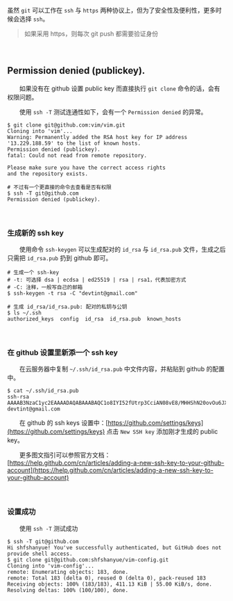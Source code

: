 虽然 `git` 可以工作在 `ssh` 与 `https` 两种协议上，但为了安全性及便利性，更多时候会选择 `ssh`。

> 如果采用 https，则每次 git push 都需要验证身份
>

　　

## Permission denied (publickey).

　　如果没有在 github 设置 public key 而直接执行 `git clone` 命令的话，会有权限问题。

　　使用 `ssh -T` 测试连通性如下，会有一个 `Permission denied` 的异常。

```shell
$ git clone git@github.com:vim/vim.git
Cloning into 'vim'...
Warning: Permanently added the RSA host key for IP address '13.229.188.59' to the list of known hosts.
Permission denied (publickey).
fatal: Could not read from remote repository.
 
Please make sure you have the correct access rights
and the repository exists.
 
# 不过有一个更直接的命令去查看是否有权限
$ ssh -T git@github.com
Permission denied (publickey).
```

　　

### 生成新的 ssh key

　　使用命令 `ssh-keygen` 可以生成配对的 `id_rsa` 与 `id_rsa.pub` 文件，生成之后只需把 `id_rsa.pub` 扔到 github 即可。

```shell
# 生成一个 ssh-key
# -t: 可选择 dsa | ecdsa | ed25519 | rsa | rsa1，代表加密方式
# -C: 注释，一般写自己的邮箱
$ ssh-keygen -t rsa -C "devtint@gmail.com"
 
# 生成 id_rsa/id_rsa.pub: 配对的私钥与公钥
$ ls ~/.ssh
authorized_keys  config  id_rsa  id_rsa.pub  known_hosts
```

　　

### 在 github 设置里新添一个 ssh key

　　在云服务器中复制 `~/.ssh/id_rsa.pub` 中文件内容，并粘贴到 github 的配置中。

```shell
$ cat ~/.ssh/id_rsa.pub
ssh-rsa AAAAB3NzaC1yc2EAAAADAQABAAABAQC1o8IYI52fUtrp3CciAN08vE8/MHHShN20ovOu6JXD37oDvnsTaFbp8Vdn9jgaHxQlV71I45SAjRdf/DAyG+MNSE2pkO79cr3qnVcClCpXqQH/YoCNcXUou0W8gdf2x5S5E8NntyJbPHpTbF5gmgjoq3n49mXPltBY9VBc75xp2oGiYfI6XR0xQ2YrEegVAEyTBRZIMjyTSmuwNIVFIehUkHiM/mSEGeONN1SzZ4SUpaPunktTI2fu4eQVy6n8VLRI3aH628kGuT1fnWD6DDT8T45rxCC5NrptkrG7b3uBN4osD6U4wqFzJDkWJk7mAjBYzKTzgttMt2EH1H9xAHb9 devtint@gmail.com
```

　　在 github 的 ssh keys 设置中：[https://github.com/settings/keys](https://github.com/settings/keys) 点击 `New SSH key` 添加刚才生成的 public key。

　　更多图文指引可以参照官方文档：[https://help.github.com/cn/articles/adding-a-new-ssh-key-to-your-github-account](https://help.github.com/cn/articles/adding-a-new-ssh-key-to-your-github-account)

　　

### 设置成功

　　使用 `ssh -T` 测试成功

```shell
$ ssh -T git@github.com
Hi shfshanyue! You've successfully authenticated, but GitHub does not provide shell access.
$ git clone git@github.com:shfshanyue/vim-config.git
Cloning into 'vim-config'...
remote: Enumerating objects: 183, done.
remote: Total 183 (delta 0), reused 0 (delta 0), pack-reused 183
Receiving objects: 100% (183/183), 411.13 KiB | 55.00 KiB/s, done.
Resolving deltas: 100% (100/100), done.
```
